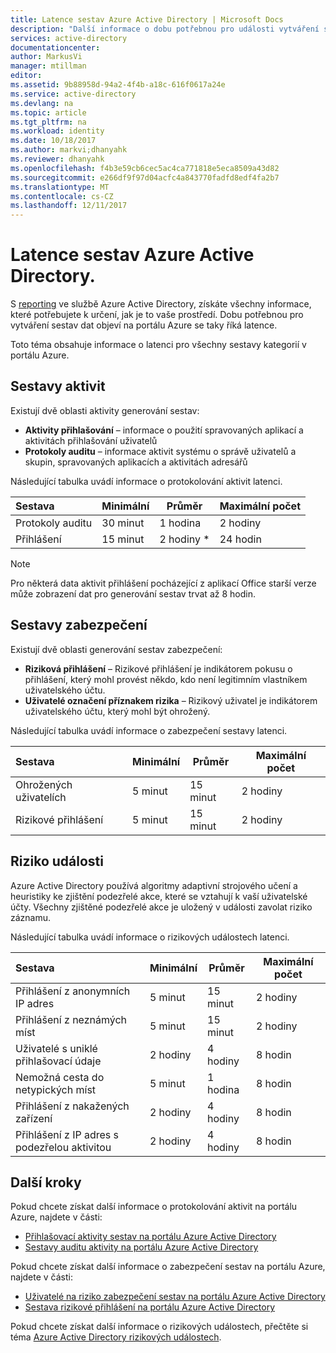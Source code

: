 ```yaml
---
title: Latence sestav Azure Active Directory | Microsoft Docs
description: "Další informace o dobu potřebnou pro události vytváření sestav objeví na portálu Azure"
services: active-directory
documentationcenter: 
author: MarkusVi
manager: mtillman
editor: 
ms.assetid: 9b88958d-94a2-4f4b-a18c-616f0617a24e
ms.service: active-directory
ms.devlang: na
ms.topic: article
ms.tgt_pltfrm: na
ms.workload: identity
ms.date: 10/18/2017
ms.author: markvi;dhanyahk
ms.reviewer: dhanyahk
ms.openlocfilehash: f4b3e59cb6cec5ac4ca771818e5eca8509a43d82
ms.sourcegitcommit: e266df9f97d04acfc4a843770fadfd8edf4fa2b7
ms.translationtype: MT
ms.contentlocale: cs-CZ
ms.lasthandoff: 12/11/2017
---
```

# <a name="azure-active-directory-reporting-latencies"></a>Latence sestav Azure Active Directory.

S [reporting](active-directory-preview-explainer.md) ve službě Azure Active Directory, získáte všechny informace, které potřebujete k určení, jak je to vaše prostředí. Dobu potřebnou pro vytváření sestav dat objeví na portálu Azure se taky říká latence. 

Toto téma obsahuje informace o latenci pro všechny sestavy kategorií v portálu Azure. 


## <a name="activity-reports"></a>Sestavy aktivit

Existují dvě oblasti aktivity generování sestav:

- **Aktivity přihlašování** – informace o použití spravovaných aplikací a aktivitách přihlašování uživatelů
- **Protokoly auditu** – informace aktivit systému o správě uživatelů a skupin, spravovaných aplikacích a aktivitách adresářů

Následující tabulka uvádí informace o protokolování aktivit latenci.

| Sestava | Minimální | Průměr | Maximální počet |
| :-- | --- | --- | --- |
| Protokoly auditu             | 30 minut  | 1 hodina | 2 hodiny     |
| Přihlášení               | 15 minut  | 2 hodiny * | 24 hodin  |

>[!NOTE]
> Pro některá data aktivit přihlášení pocházející z aplikací Office starší verze může zobrazení dat pro generování sestav trvat až 8 hodin. 


## <a name="security-reports"></a>Sestavy zabezpečení

Existují dvě oblasti generování sestav zabezpečení:

- **Riziková přihlášení** – Rizikové přihlášení je indikátorem pokusu o přihlášení, který mohl provést někdo, kdo není legitimním vlastníkem uživatelského účtu. 
- **Uživatelé označení příznakem rizika** – Rizikový uživatel je indikátorem uživatelského účtu, který mohl být ohrožený. 

Následující tabulka uvádí informace o zabezpečení sestavy latenci.

| Sestava | Minimální | Průměr | Maximální počet |
| :-- | --- | --- | --- |
| Ohrožených uživatelích          | 5 minut   | 15 minut  | 2 hodiny  |
| Rizikové přihlášení         | 5 minut   | 15 minut  | 2 hodiny  |

## <a name="risk-events"></a>Riziko události

Azure Active Directory používá algoritmy adaptivní strojového učení a heuristiky ke zjištění podezřelé akce, které se vztahují k vaší uživatelské účty. Všechny zjištěné podezřelé akce je uložený v události zavolat riziko záznamu.

Následující tabulka uvádí informace o rizikových událostech latenci.

| Sestava | Minimální | Průměr | Maximální počet |
| :-- | --- | --- | --- |
| Přihlášení z anonymních IP adres |5 minut |15 minut |2 hodiny |
| Přihlášení z neznámých míst |5 minut |15 minut |2 hodiny |
| Uživatelé s uniklé přihlašovací údaje |2 hodiny |4 hodiny |8 hodin |
| Nemožná cesta do netypických míst |5 minut |1 hodina |8 hodin  |
| Přihlášení z nakažených zařízení |2 hodiny |4 hodiny |8 hodin  |
| Přihlášení z IP adres s podezřelou aktivitou |2 hodiny |4 hodiny |8 hodin  |



## <a name="next-steps"></a>Další kroky

Pokud chcete získat další informace o protokolování aktivit na portálu Azure, najdete v části:

- [Přihlašovací aktivity sestav na portálu Azure Active Directory](active-directory-reporting-activity-sign-ins.md)
- [Sestavy auditu aktivity na portálu Azure Active Directory](active-directory-reporting-activity-audit-logs.md)

Pokud chcete získat další informace o zabezpečení sestav na portálu Azure, najdete v části:

- [Uživatelé na riziko zabezpečení sestav na portálu Azure Active Directory](active-directory-reporting-security-user-at-risk.md)
- [Sestava rizikové přihlášení na portálu Azure Active Directory](active-directory-reporting-security-risky-sign-ins.md)

Pokud chcete získat další informace o rizikových událostech, přečtěte si téma [Azure Active Directory rizikových událostech](active-directory-reporting-risk-events.md).
